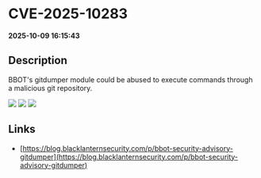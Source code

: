# CVE-2025-10283

**2025-10-09 16:15:43**

## Description
BBOT's gitdumper module could be abused to execute commands through a malicious git repository.

![](https://img.shields.io/static/v1?label=Score&message=9.6&color=red)
![](https://img.shields.io/static/v1?label=Severity&message=CRITICAL&color=red)
![](https://img.shields.io/static/v1?label=CWE&message=Traversal&color=green)

## Links
- [https://blog.blacklanternsecurity.com/p/bbot-security-advisory-gitdumper](https://blog.blacklanternsecurity.com/p/bbot-security-advisory-gitdumper)
